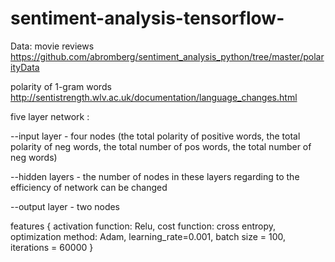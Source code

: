 # sentiment-analysis-tensorflow-

Data: movie reviews https://github.com/abromberg/sentiment_analysis_python/tree/master/polarityData 

polarity of 1-gram words http://sentistrength.wlv.ac.uk/documentation/language_changes.html

five layer network : 

--input layer - four nodes (the total polarity of positive words, the total polarity of neg words, the total number of pos words, the total number of neg words) 

--hidden layers - the number of nodes in these layers regarding to the efficiency of network can be changed 

--output layer - two nodes 


features {
activation function: Relu,
cost function: cross entropy,
optimization method: Adam,
learning_rate=0.001,
batch size = 100,
iterations = 60000 }

